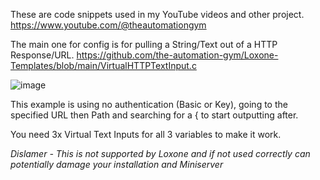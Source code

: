 These are code snippets used in my YouTube videos and other project. 
https://www.youtube.com/@theautomationgym

The main one for config is for pulling a String/Text out of a HTTP Response/URL.
https://github.com/the-automation-gym/Loxone-Templates/blob/main/VirtualHTTPTextInput.c

![image](https://github.com/user-attachments/assets/ef0e7963-e742-4126-a521-874e8530f6cb)

This example is using no authentication (Basic or Key), going to the specified URL then Path and searching for a { to start outputting after.

You need 3x Virtual Text Inputs for all 3 variables to make it work. 

*Dislamer - This is not supported by Loxone and if not used correctly can potentially damage your installation and Miniserver*
